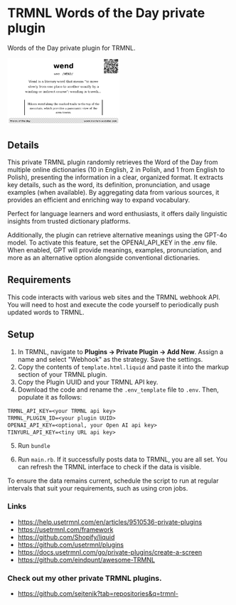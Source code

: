 # TRMNL Words of the Day private plugin

Words of the Day private plugin for TRMNL.

<img src="assets/words-of-the-day-plugin-trmnl.bmp" alt="screenshot" width="50%"/>

## Details
This private TRMNL plugin randomly retrieves the Word of the Day from multiple online dictionaries 
(10 in English, 2 in Polish, and 1 from English to Polish), presenting the information in a clear, 
organized format. It extracts key details, such as the word, its definition, pronunciation, 
and usage examples (when available). By aggregating data from various sources, it provides 
an efficient and enriching way to expand vocabulary.

Perfect for language learners and word enthusiasts, it offers daily linguistic insights 
from trusted dictionary platforms.

Additionally, the plugin can retrieve alternative meanings using the GPT-4o model. 
To activate this feature, set the OPENAI_API_KEY in the .env file. When enabled, 
GPT will provide meanings, examples, pronunciation, and more as an alternative option 
alongside conventional dictionaries.

## Requirements
This code interacts with various web sites and the TRMNL webhook API. You will need to host and execute 
the code yourself to periodically push updated words to TRMNL.

## Setup
1. In TRMNL, navigate to **Plugins -> Private Plugin -> Add New**. Assign a name and select "Webhook" as the strategy. Save the settings.
2. Copy the contents of ``template.html.liquid`` and paste it into the markup section of your TRMNL plugin.
3. Copy the Plugin UUID and your TRMNL API key.
4. Download the code and rename the ``.env_template`` file to ``.env``. Then, populate it as follows:
```
TRMNL_API_KEY=<your TRMNL api key>
TRMNL_PLUGIN_ID=<your plugin UUID>
OPENAI_API_KEY=<optional, your Open AI api key>
TINYURL_API_KEY=<tiny URL api key>
```

5. Run ``bundle``

6. Run ``main.rb``. If it successfully posts data to TRMNL, you are all set. You can refresh the TRMNL interface to check if the data is visible.

To ensure the data remains current, schedule the script to run at regular intervals that suit your requirements, such as using cron jobs.

### Links

- https://help.usetrmnl.com/en/articles/9510536-private-plugins
- https://usetrmnl.com/framework
- https://github.com/Shopify/liquid
- https://github.com/usetrmnl/plugins
- https://docs.usetrmnl.com/go/private-plugins/create-a-screen
- https://github.com/eindpunt/awesome-TRMNL

### Check out my other private TRMNL plugins.
- https://github.com/sejtenik?tab=repositories&q=trmnl-